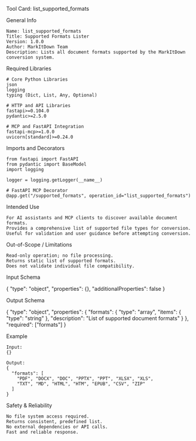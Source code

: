 Tool Card: list_supported_formats

General Info

    Name: list_supported_formats
    Title: Supported Formats Lister
    Version: 1.0.0
    Author: MarkItDown Team
    Description: Lists all document formats supported by the MarkItDown conversion system.

Required Libraries

    # Core Python Libraries
    json
    logging
    typing (Dict, List, Any, Optional)

    # HTTP and API Libraries
    fastapi>=0.104.0
    pydantic>=2.5.0

    # MCP and FastAPI Integration
    fastapi-mcp>=1.0.0
    uvicorn[standard]>=0.24.0

Imports and Decorators

    from fastapi import FastAPI
    from pydantic import BaseModel
    import logging

    logger = logging.getLogger(__name__)

    # FastAPI MCP Decorator
    @app.get("/supported_formats", operation_id="list_supported_formats")

Intended Use

    For AI assistants and MCP clients to discover available document formats.
    Provides a comprehensive list of supported file types for conversion.
    Useful for validation and user guidance before attempting conversion.

Out-of-Scope / Limitations

    Read-only operation; no file processing.
    Returns static list of supported formats.
    Does not validate individual file compatibility.

Input Schema

{
  "type": "object",
  "properties": {},
  "additionalProperties": false
}

Output Schema

{
  "type": "object",
  "properties": {
    "formats": {
      "type": "array",
      "items": {
        "type": "string"
      },
      "description": "List of supported document formats"
    }
  },
  "required": ["formats"]
}

Example

    Input:
    {}
    
    Output:
    {
      "formats": [
        "PDF", "DOCX", "DOC", "PPTX", "PPT", "XLSX", "XLS",
        "TXT", "MD", "HTML", "HTM", "EPUB", "CSV", "ZIP"
      ]
    }

Safety & Reliability

    No file system access required.
    Returns consistent, predefined list.
    No external dependencies or API calls.
    Fast and reliable response.
